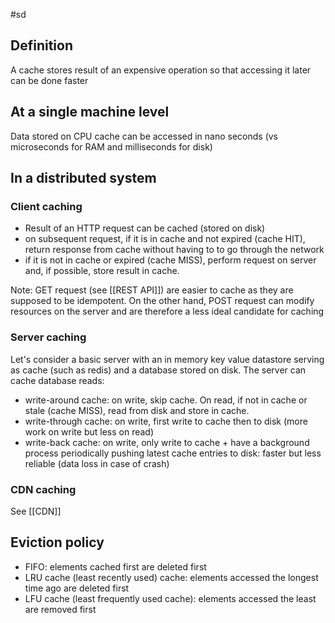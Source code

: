 #sd

## Definition

A cache stores result of an expensive operation so that accessing it later can be done faster

## At a single machine level

Data stored on CPU cache can be accessed in nano seconds (vs microseconds for RAM and milliseconds for disk)

## In a distributed system

### Client caching

- Result of an HTTP request can be cached (stored on disk)
- on subsequent request, if it is in cache and not expired (cache HIT), return response from cache without having to to go through the network
- if it is not in cache or expired (cache MISS), perform request on server and, if possible, store result in cache.

Note: GET request (see [[REST API]]) are easier to cache as they are supposed to be idempotent. On the other hand, POST request can modify resources on the server and are therefore a less ideal candidate for caching

### Server caching

Let's consider a basic server with an in memory key value datastore serving as cache (such as redis) and a database stored on disk. The server can cache database reads:

- write-around cache: on write, skip cache. On read, if not in cache or stale (cache MISS), read from disk and store in cache.
- write-through cache: on write, first write to cache then to disk (more work on write but less on read)
- write-back cache: on write, only write to cache + have a background process periodically pushing latest cache entries to disk: faster but less reliable (data loss in case of crash)

### CDN caching

See [[CDN]]

## Eviction policy

- FIFO: elements cached first are deleted first
- LRU cache (least recently used) cache: elements accessed the longest time ago are deleted first
- LFU cache (least frequently used cache): elements accessed the least are removed first
